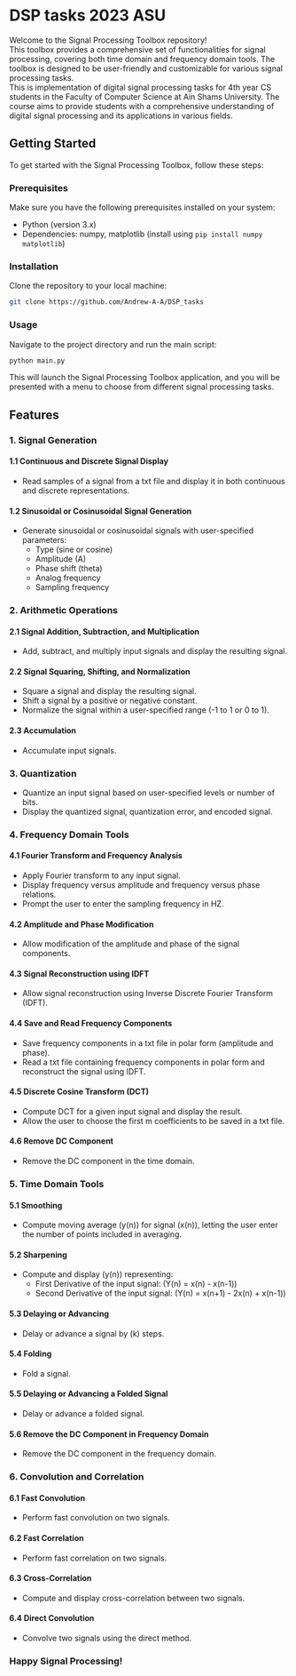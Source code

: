# DSP tasks 2023 ASU
Welcome to the Signal Processing Toolbox repository! <br>
This toolbox provides a comprehensive set of functionalities for signal processing, covering both time domain and frequency domain tools.
The toolbox is designed to be user-friendly and customizable for various signal processing tasks.<br>
This is implementation of digital signal processing tasks for 4th year CS students in the Faculty of Computer Science at Ain Shams University.
The course aims to provide students with a comprehensive understanding of digital signal processing and its applications in various fields.
## Getting Started

To get started with the Signal Processing Toolbox, follow these steps:

### Prerequisites

Make sure you have the following prerequisites installed on your system:

- Python (version 3.x)
- Dependencies: numpy, matplotlib (install using `pip install numpy matplotlib`)

### Installation

Clone the repository to your local machine:

```bash
git clone https://github.com/Andrew-A-A/DSP_tasks
```

### Usage

Navigate to the project directory and run the main script:

```bash
python main.py
```

This will launch the Signal Processing Toolbox application, and you will be presented with a menu to choose from different signal processing tasks.

## Features

### 1. Signal Generation

#### 1.1 Continuous and Discrete Signal Display

- Read samples of a signal from a txt file and display it in both continuous and discrete representations.

#### 1.2 Sinusoidal or Cosinusoidal Signal Generation

- Generate sinusoidal or cosinusoidal signals with user-specified parameters:
  - Type (sine or cosine)
  - Amplitude (A)
  - Phase shift (theta)
  - Analog frequency
  - Sampling frequency

### 2. Arithmetic Operations

#### 2.1 Signal Addition, Subtraction, and Multiplication

- Add, subtract, and multiply input signals and display the resulting signal.

#### 2.2 Signal Squaring, Shifting, and Normalization

- Square a signal and display the resulting signal.
- Shift a signal by a positive or negative constant.
- Normalize the signal within a user-specified range (-1 to 1 or 0 to 1).

#### 2.3 Accumulation

- Accumulate input signals.

### 3. Quantization

- Quantize an input signal based on user-specified levels or number of bits.
- Display the quantized signal, quantization error, and encoded signal.

### 4. Frequency Domain Tools

#### 4.1 Fourier Transform and Frequency Analysis

- Apply Fourier transform to any input signal.
- Display frequency versus amplitude and frequency versus phase relations.
- Prompt the user to enter the sampling frequency in HZ.

#### 4.2 Amplitude and Phase Modification

- Allow modification of the amplitude and phase of the signal components.

#### 4.3 Signal Reconstruction using IDFT

- Allow signal reconstruction using Inverse Discrete Fourier Transform (IDFT).

#### 4.4 Save and Read Frequency Components

- Save frequency components in a txt file in polar form (amplitude and phase).
- Read a txt file containing frequency components in polar form and reconstruct the signal using IDFT.

#### 4.5 Discrete Cosine Transform (DCT)

- Compute DCT for a given input signal and display the result.
- Allow the user to choose the first m coefficients to be saved in a txt file.

#### 4.6 Remove DC Component

- Remove the DC component in the time domain.

### 5. Time Domain Tools

#### 5.1 Smoothing

- Compute moving average \(y(n)\) for signal \(x(n)\), letting the user enter the number of points included in averaging.

#### 5.2 Sharpening

- Compute and display \(y(n)\) representing:
  - First Derivative of the input signal: \(Y(n) = x(n) - x(n-1)\)
  - Second Derivative of the input signal: \(Y(n) = x(n+1) - 2x(n) + x(n-1)\)

#### 5.3 Delaying or Advancing

- Delay or advance a signal by \(k\) steps.

#### 5.4 Folding

- Fold a signal.

#### 5.5 Delaying or Advancing a Folded Signal

- Delay or advance a folded signal.

#### 5.6 Remove the DC Component in Frequency Domain

- Remove the DC component in the frequency domain.

### 6. Convolution and Correlation

#### 6.1 Fast Convolution

- Perform fast convolution on two signals.

#### 6.2 Fast Correlation

- Perform fast correlation on two signals.

#### 6.3 Cross-Correlation

- Compute and display cross-correlation between two signals.

#### 6.4 Direct Convolution

- Convolve two signals using the direct method.

### Happy Signal Processing!

